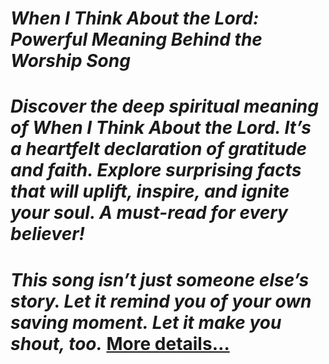 # *When I Think About the Lord: Powerful Meaning Behind the Worship Song*
# *Discover the deep spiritual meaning of When I Think About the Lord. It’s a heartfelt declaration of gratitude and faith. Explore surprising facts that will uplift, inspire, and ignite your soul. A must-read for every believer!*
# *This song isn’t just someone else’s story. Let it remind you of your own saving moment. Let it make you shout, too.*  [More details…](https://spiritualkhazaana.com/web-stories/when-i-think-about-the-lord/)
